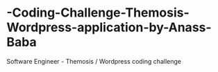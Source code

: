 # -Coding-Challenge-Themosis-Wordpress-application-by-Anass-Baba
Software Engineer - Themosis / Wordpress coding challenge
